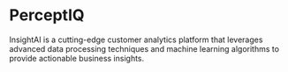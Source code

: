 # PerceptIQ
InsightAI is a cutting-edge customer analytics platform that leverages advanced data processing techniques and machine learning algorithms to provide actionable business insights.
